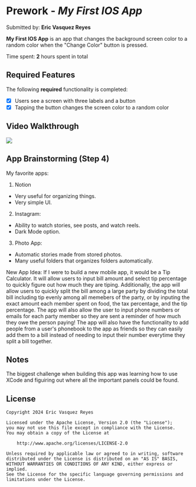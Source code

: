 # Prework - *My First IOS App*

Submitted by: **Eric Vasquez Reyes**

**My First IOS App** is an app that changes the background screen color to a random color when the "Change Color" button is pressed.

Time spent: **2** hours spent in total

## Required Features

The following **required** functionality is completed:

- [X] Users see a screen with three labels and a button
- [X] Tapping the button changes the screen color to a random color
 
## Video Walkthrough

<div>
    <a href="https://www.loom.com/share/4182f612fe9b4a61a442aca65bde4c0b">
    </a>
    <a href="https://www.loom.com/share/4182f612fe9b4a61a442aca65bde4c0b">
      <img style="max-width:300px;" src="https://cdn.loom.com/sessions/thumbnails/4182f612fe9b4a61a442aca65bde4c0b-6af578b47848731f-full-play.gif">
    </a>
</div>

## App Brainstorming (Step 4)

My favorite apps: 
1. Notion
- Very useful for organizing things.
- Very simple UI.

2. Instagram:
- Ability to watch stories, see posts, and watch reels.
- Dark Mode option.

3. Photo App:
- Automatic stories made from stored photos.
- Many useful folders that organizes folders automatically.

New App Idea:
If I were to build a new mobile app, it would be a Tip Calculator. It will allow users to input bill amount and select tip percentage to quickly figure out how much they are tiping. Additionally, the app will allow users to quickly split the bill among a large party by dividing the total bill including tip evenly among all memebers of the party, or by inputing the exact amount each member spent on food, the tax percentage, and the tip percentage. The app will also allow the user to input phone numbers or emails for each party member so they are sent a reminder of how much they owe the person paying! The app will also have the functionality to add people from a user's phonebook to the app as friends so they can easily add them to a bill instead of needing to input their number everytime they split a bill together. 

## Notes

The biggest challenge when building this app was learning how to use XCode and figuiring out where all the important panels could be found. 

## License

    Copyright 2024 Eric Vasquez Reyes

    Licensed under the Apache License, Version 2.0 (the "License");
    you may not use this file except in compliance with the License.
    You may obtain a copy of the License at

        http://www.apache.org/licenses/LICENSE-2.0

    Unless required by applicable law or agreed to in writing, software
    distributed under the License is distributed on an "AS IS" BASIS,
    WITHOUT WARRANTIES OR CONDITIONS OF ANY KIND, either express or implied.
    See the License for the specific language governing permissions and
    limitations under the License.
